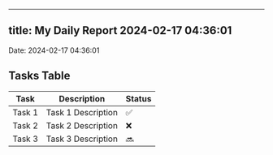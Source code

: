 
---
title: My Daily Report 2024-02-17 04:36:01
---

Date: 2024-02-17 04:36:01

## Tasks Table

| Task | Description | Status |
|------|-------------|--------|
| Task 1 | Task 1 Description | ✅ |
| Task 2 | Task 2 Description | ❌ |
| Task 3 | Task 3 Description | 🔜 |
